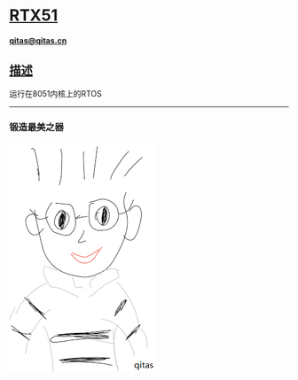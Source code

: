 ﻿# [RTX51](https://github.com/qitas/RTX51) 

#### qitas@qitas.cn

## [描述](https://github.com/qitas/RTX51/wiki) 

运行在8051内核上的RTOS



---

### 锻造最美之器

[![sites](qitas/qitas.png)](http://www.qitas.cn)

